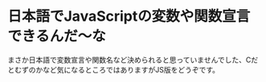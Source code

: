 # 日本語でJavaScriptの変数や関数宣言できるんだ〜な

まさか日本語で変数宣言や関数名など決められると思っていませんでした、Cだとむずのかなど気になるところではありますがJS版をどうぞです。

